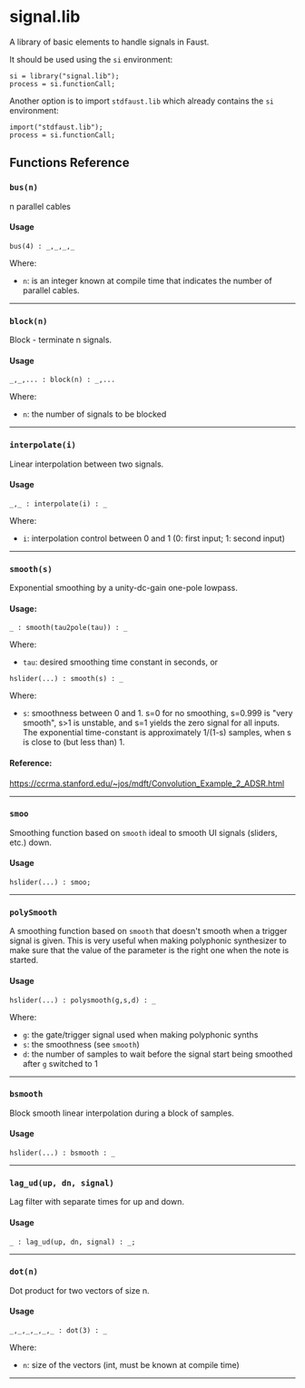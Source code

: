 
# signal.lib 
A library of basic elements to handle signals in Faust.

It should be used using the `si` environment:

```
si = library("signal.lib");
process = si.functionCall;
```

Another option is to import `stdfaust.lib` which already contains the `si`
environment:

```
import("stdfaust.lib");
process = si.functionCall;
```

## Functions Reference

### `bus(n)`
n parallel cables

#### Usage

```
bus(4) : _,_,_,_
```

Where:

* `n`: is an integer known at compile time that indicates the number of parallel cables.

---


### `block(n)`
Block - terminate n signals.

#### Usage

```
_,_,... : block(n) : _,...
```

Where:

* `n`: the number of signals to be blocked

---


### `interpolate(i)`
Linear interpolation between two signals.

#### Usage

```
_,_ : interpolate(i) : _
```

Where:

* `i`: interpolation control between 0 and 1 (0: first input; 1: second input)

---


### `smooth(s)`
Exponential smoothing by a unity-dc-gain one-pole lowpass.

#### Usage: 

```
_ : smooth(tau2pole(tau)) : _
```

Where: 

* `tau`: desired smoothing time constant in seconds, or

```
hslider(...) : smooth(s) : _ 
```

Where: 

* `s`: smoothness between 0 and 1. s=0 for no smoothing, s=0.999 is "very smooth",
s>1 is unstable, and s=1 yields the zero signal for all inputs.
The exponential time-constant is approximately 1/(1-s) samples, when s is close to 
(but less than) 1.

#### Reference: 

<https://ccrma.stanford.edu/~jos/mdft/Convolution_Example_2_ADSR.html>

---


### `smoo`
Smoothing function based on `smooth` ideal to smooth UI signals 
(sliders, etc.) down. 

#### Usage

```
hslider(...) : smoo;
```

---


### `polySmooth`
A smoothing function based on `smooth` that doesn't smooth when a
trigger signal is given. This is very useful when making 
polyphonic synthesizer to make sure that the value of the parameter
is the right one when the note is started.

#### Usage

```
hslider(...) : polysmooth(g,s,d) : _
```

Where:

* `g`: the gate/trigger signal used when making polyphonic synths
* `s`: the smoothness (see `smooth`)
* `d`: the number of samples to wait before the signal start being
     smoothed after `g` switched to 1

---


### `bsmooth`
Block smooth linear interpolation during a block of samples.

#### Usage

```
hslider(...) : bsmooth : _
```

---


### `lag_ud(up, dn, signal)`
Lag filter with separate times for up and down.

#### Usage

```
_ : lag_ud(up, dn, signal) : _;
```

---


### `dot(n)`
Dot product for two vectors of size n.

#### Usage

```
_,_,_,_,_,_ : dot(3) : _
```

Where:

* `n`: size of the vectors (int, must be known at compile time)

---

